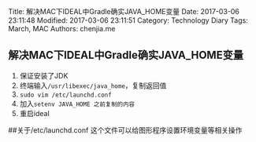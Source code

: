 Title: 解决MAC下IDEAL中Gradle确实JAVA_HOME变量
Date: 2017-03-06 23:11:48
Modified: 2017-03-06 23:11:51
Category: Technology Diary
Tags: March, MAC
Authors: chenjia.me                                                                                                                       


## 解决MAC下IDEAL中Gradle确实JAVA_HOME变量
1. 保证安装了JDK
2. 终端输入`/usr/libexec/java_home`，复制返回值
3. `sudo vim /etc/launchd.conf`
4. 加入`setenv JAVA_HOME 之前复制的内容`
5. 重启ideal

##关于/etc/launchd.conf
这个文件可以给图形程序设置环境变量等相关操作

